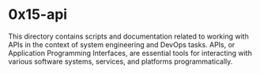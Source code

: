 # 0x15-api

This directory contains scripts and documentation related to working with APIs in the context of system engineering and DevOps tasks. APIs, or Application Programming Interfaces, are essential tools for interacting with various software systems, services, and platforms programmatically.
